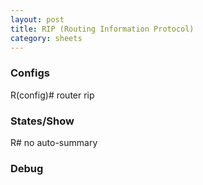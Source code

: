 ```yaml
---
layout: post
title: RIP (Routing Information Protocol)
category: sheets
---
```

<div class="col-md-6">
 <h3>Configs</h3>
    R(config)# router rip
</div>
<div class="col-md-6">
 <div class="row">
  <h3>States/Show</h3>
    R# no auto-summary
 </div>
 <div class="row">
  <h3>Debug</h3>
 </div>
</div>
